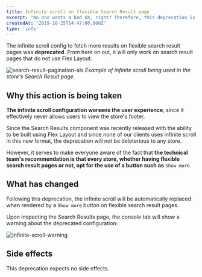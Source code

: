 ```yaml
---
title: Infinite scroll on flexible Search Result page
excerpt: "No one wants a bad UX, right? Therefore, this deprecation is already deployed and you'll now understand why."
createdAt: "2019-10-25T14:47:00.000Z"
type: 'info'
---
```

The infinite scroll config to fetch more results on flexible search result pages was **deprecated**. From here on out, it will only work on search result pages that do not use Flex Layout. 

![search-result-pagination-als](https://user-images.githubusercontent.com/52087100/66756478-7ea4fb00-ee70-11e9-8ba3-305f8e3bac83.gif)
_Example of infinite scroll being used in the store's Search Result page._

## Why this action is being taken

**The infinite scroll configuration worsens the user experience**, since it effectively never allows users to view the store's footer. 

Since the Search Results component was recently released with the ability to be built using Flex Layout and since none of our clients uses infinite scroll in this new format, the deprecation will not be deleterious to any store. 

However, it serves to make everyone aware of the fact that **the technical team's recommendation is that every store, whether having flexible search result pages or not, opt for the use of a button such as** `Show more`.
  
## What has changed

Following this deprecation, the infinite scroll will be automatically replaced when rendered by a `Show more` button on flexible search result pages. 

Upon inspecting the Search Results page, the console tab will show a warning about the deprecated configuration:

![infinite-scroll-warning](https://user-images.githubusercontent.com/52087100/67563877-05bb6400-f6f8-11e9-9804-e3b39d23cb5f.png)

## Side effects 

This deprecation expects no side effects.

